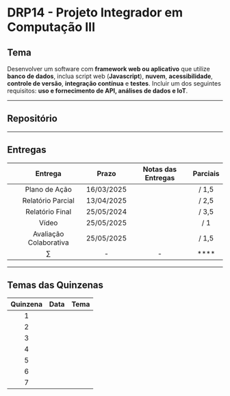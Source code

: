 # DRP14 - Projeto Integrador em Computação III

## Tema
Desenvolver um software com **framework web ou aplicativo** que utilize **banco de dados**, inclua script web (**Javascript**), **nuvem**, **acessibilidade**, **controle de versão**, **integração contínua** e **testes**. Incluir um dos seguintes requisitos: **uso e fornecimento de API, análises de dados e IoT**.

---

## Repositório


---

## Entregas

|     | Entrega | Prazo | Notas das Entregas | Parciais |
|:---:|:---:|:-----:|:---:|:---:|
|  | Plano de Ação | 16/03/2025 |  |  / 1,5 |
|  | Relatório Parcial | 13/04/2025 |  |   / 2,5 |
|  | Relatório Final | 25/05/2024 |  |  / 3,5 |
|  | Vídeo | 25/05/2025 |  |  / 1 |
|  | Avaliação Colaborativa | 25/05/2025 |  |  / 1,5 |
|  | $\sum$ | - | - | **** |

---

## Temas das Quinzenas

| Quinzena | Data | Tema |
|:---:|:---:|:---|
| 1 |  |  |
| 2 |  |  |
| 3 |  |  |
| 4 |  |  |
| 5 |  |  |
| 6 |  |  |
| 7 |  |  |